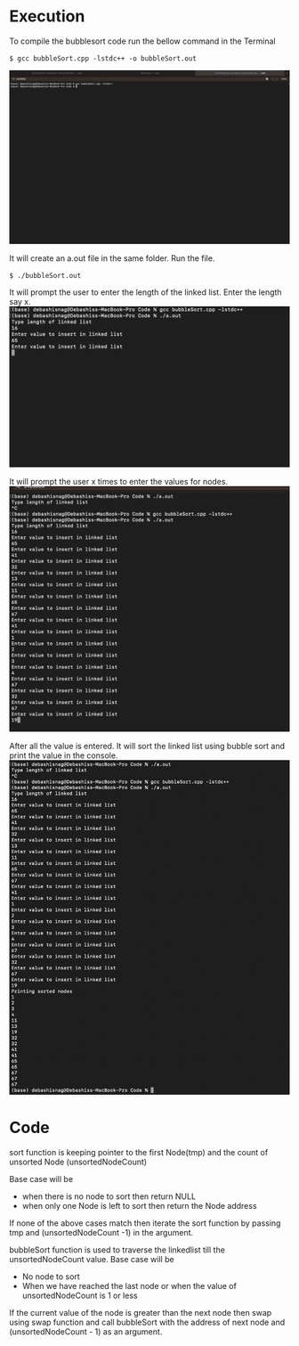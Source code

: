 # Execution

To compile the bubblesort code run the bellow command in the Terminal

```
$ gcc bubbleSort.cpp -lstdc++ -o bubbleSort.out
```
![Alt text](./CompileCode.png?raw=true)


It will create an a.out file in the same folder. Run the file.

```
$ ./bubbleSort.out
```

It will prompt the user to enter the length of the linked list. Enter the length say x.
![Alt text](./EnterLengthOfList.png?raw=true)


It will prompt the user x times to enter the values for nodes.
![Alt text](./EnterValueInList.png?raw=true)

After all the value is entered. It will sort the linked list using bubble sort and print the value in the console.
![Alt text](./OutputValue.png?raw=true)

# Code

sort function is keeping pointer to the first Node(tmp) and the count of unsorted Node (unsortedNodeCount)

Base case will be 
* when there is no node to sort then return NULL
* when only one Node is left to sort then return the Node address

If none of the above cases match then iterate the sort function by passing tmp and (unsortedNodeCount -1) in  the argument.



bubbleSort function is used to traverse the linkedlist till the unsortedNodeCount value.
Base case will be
* No node to sort
* When we have reached the last node or when the value  of unsortedNodeCount is 1 or less

If the current value of the node is greater than the next node then swap using swap function and  call  bubbleSort with the address of next node and  (unsortedNodeCount - 1) as an argument.
